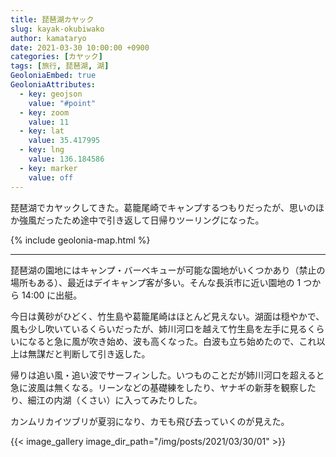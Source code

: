```yaml
---
title: 琵琶湖カヤック
slug: kayak-okubiwako
author: kamataryo
date: 2021-03-30 10:00:00 +0900
categories: [カヤック]
tags: [旅行, 琵琶湖, 湖]
GeoloniaEmbed: true
GeoloniaAttributes:
  - key: geojson
    value: "#point"
  - key: zoom
    value: 11
  - key: lat
    value: 35.417995
  - key: lng
    value: 136.184586
  - key: marker
    value: off
---
```


<script id="point" type="json">
{
  "type": "FeatureCollection",
  "features": [
    {
      "properties": { "title": "葛籠尾崎(つづらおさき)" },
      "geometry": {
        "type": "point",
        "coordinates": [136.146998, 35.446040]
      }
    },
    {
      "properties": { "title": "竹生島" },
      "geometry": {
        "type": "point",
        "coordinates": [136.143394, 35.422367]
      }
    },
    {
      "properties": { "title": "姉川河口" },
      "geometry": {
        "type": "point",
        "coordinates": [136.215792, 35.388263]
      }
    },
    {
      "properties": { "title": "細江内湖" },
      "geometry": {
        "type": "point",
        "coordinates": [136.242651, 35.387596]
      }
    }
  ]
}
</script>

琵琶湖でカヤックしてきた。葛籠尾崎でキャンプするつもりだったが、思いのほか強風だったため途中で引き返して日帰りツーリングになった。

{% include geolonia-map.html %}

---

琵琶湖の園地にはキャンプ・バーベキューが可能な園地がいくつかあり（禁止の場所もある）、最近はデイキャンプ客が多い。そんな長浜市に近い園地の 1 つから 14:00 に出艇。

今日は黄砂がひどく、竹生島や葛籠尾崎はほとんど見えない。湖面は穏やかで、風も少し吹いているくらいだったが、姉川河口を越えて竹生島を左手に見るくらいになると急に風が吹き始め、波も高くなった。白波も立ち始めたので、これ以上は無謀だと判断して引き返した。

帰りは追い風・追い波でサーフィンした。いつものことだが姉川河口を超えると急に波風は無くなる。リーンなどの基礎練をしたり、ヤナギの新芽を観察したり、細江の内湖（くさい）に入ってみたりした。

カンムリカイツブリが夏羽になり、カモも飛び去っていくのが見えた。

{{< image_gallery image_dir_path="/img/posts/2021/03/30/01" >}}
